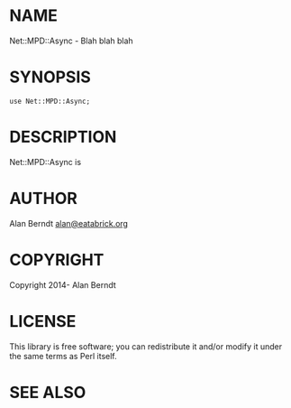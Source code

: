 # NAME

Net::MPD::Async - Blah blah blah

# SYNOPSIS

    use Net::MPD::Async;

# DESCRIPTION

Net::MPD::Async is

# AUTHOR

Alan Berndt <alan@eatabrick.org>

# COPYRIGHT

Copyright 2014- Alan Berndt

# LICENSE

This library is free software; you can redistribute it and/or modify
it under the same terms as Perl itself.

# SEE ALSO
